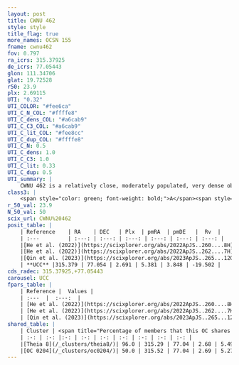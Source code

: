 ```yaml
---
layout: post
title: CWNU 462
style: style
title_flag: true
more_names: OCSN 155
fname: cwnu462
fov: 0.797
ra_icrs: 315.37925
de_icrs: 77.05443
glon: 111.34706
glat: 19.72528
r50: 23.9
plx: 2.69115
UTI: "0.32"
UTI_COLOR: "#fee6ca"
UTI_C_N_COL: "#ffffe8"
UTI_C_dens_COL: "#a6cab9"
UTI_C_C3_COL: "#a6cab9"
UTI_C_lit_COL: "#fee8cc"
UTI_C_dup_COL: "#ffffe8"
UTI_C_N: 0.5
UTI_C_dens: 1.0
UTI_C_C3: 1.0
UTI_C_lit: 0.33
UTI_C_dup: 0.5
UTI_summary: |
    CWNU 462 is a relatively close, moderately populated, very dense object of very high C3 quality. It was recently reported in the literature.<br><br>This is likely a unique object, which shares a moderate percentage of members with at least one previously reported entry.
class3: |
    <span style="color: green; font-weight: bold;">A</span><span style="color: green; font-weight: bold;">A</span>
r_50_val: 23.9
N_50_val: 50
scix_url: CWNU%20462
posit_table: |
    | Reference    | RA    | DEC   | Plx  | pmRA  | pmDE   |  Rv  |
    | :---         | :---: | :---: | :---: | :---: | :---: | :---: |
    |[He et al. (2022)](https://scixplorer.org/abs/2022ApJS..260....8H) | 315.363 | 77.043 | 2.68 | 5.27 | 3.85 | -27.6 |
    |[He et al. (2022)](https://scixplorer.org/abs/2022ApJS..262....7H) | 315.23 | 77.018 | 2.665 | 5.366 | 3.634 | -- |
    |[Qin et al. (2023)](https://scixplorer.org/abs/2023ApJS..265...12Q) | 315.3 | 77.05 | 2.79 | 5.36 | 3.81 | -16.37 |
    | **UCC** |315.379 | 77.054 | 2.691 | 5.381 | 3.848 | -19.502 | 
cds_radec: 315.37925,+77.05443
carousel: UCC
fpars_table: |
    | Reference |  Values |
    | :---  |  :---:  |
    | [He et al. (2022)](https://scixplorer.org/abs/2022ApJS..260....8H) | `AG=2.25, m-M=7.95, logAge=6.0, Z=0.002` |
    | [He et al. (2022)](https://scixplorer.org/abs/2022ApJS..262....7H) | `A0=4.05, logAge=7.15` |
    | [Qin et al. (2023)](https://scixplorer.org/abs/2023ApJS..265...12Q) | `E(B-V)=0.45, m-M=8.99, logt=7.05` |
shared_table: |
    | Cluster | <span title="Percentage of members that this OC shares with the ones listed">%</span>   | RA   | DEC   | Plx   | pmRA  | pmDE  | Rv | UTI |
    | :-: | :-: |:-: | :-: | :-: | :-: | :-: | :-: | :-: |
    |[Theia 8](/_clusters/theia8/)| 96.0 | 315.29 | 77.04 | 2.68 | 5.49 | 3.68 | -20.48 |0.11 |
    |[OC 0204](/_clusters/oc0204/)| 50.0 | 315.52 | 77.04 | 2.69 | 5.27 | 3.9 | -19.5 |0.4 |
---
```

